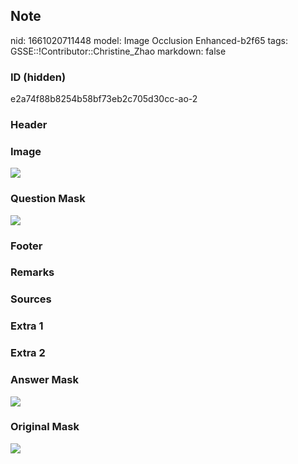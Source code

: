 ## Note
nid: 1661020711448
model: Image Occlusion Enhanced-b2f65
tags: GSSE::!Contributor::Christine_Zhao
markdown: false

### ID (hidden)
e2a74f88b8254b58bf73eb2c705d30cc-ao-2

### Header


### Image
<img src="Screen%20Shot%202021-05-30%20at%207.02.16%20pm.png">

### Question Mask
<img src="e2a74f88b8254b58bf73eb2c705d30cc-ao-2-Q.svg">

### Footer


### Remarks


### Sources


### Extra 1


### Extra 2


### Answer Mask
<img src="e2a74f88b8254b58bf73eb2c705d30cc-ao-2-A.svg">

### Original Mask
<img src="e2a74f88b8254b58bf73eb2c705d30cc-ao-O.svg">

